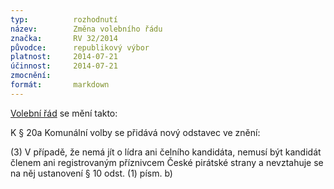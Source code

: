 ```yaml
---
typ:          rozhodnutí
název:        Změna volebního řádu
značka:       RV 32/2014
původce:      republikový výbor
platnost:     2014-07-21
účinnost:     2014-07-21
zmocnění:     
formát:       markdown
---
```


[Volební řád](http://www.pirati.cz/rules/vr) se mění takto:  

K § 20a Komunální volby se přidává nový odstavec ve znění:  

(3) V případě, že nemá jít o lídra ani čelního kandidáta, nemusí být kandidát členem ani registrovaným příznivcem České pirátské strany a nevztahuje se na něj ustanovení § 10 odst. (1) písm. b)